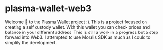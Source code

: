 # plasma-wallet-web3
Welcome  👋 to the Plasma Wallet project  :). This is a project focused on creating a self custody wallet. With this wallet you can check prices and balance 
in your different address. This is still a work in a progress but a step forward into Web3. I attempted to use Moralis SDK as much as I could to simplify 
the development.


